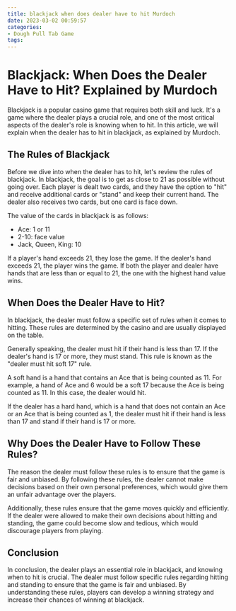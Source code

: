 ```yaml
---
title: blackjack when does dealer have to hit Murdoch
date: 2023-03-02 00:59:57
categories:
- Dough Pull Tab Game
tags:
---
```

# Blackjack: When Does the Dealer Have to Hit? Explained by Murdoch

Blackjack is a popular casino game that requires both skill and luck. It's a game where the dealer plays a crucial role, and one of the most critical aspects of the dealer's role is knowing when to hit. In this article, we will explain when the dealer has to hit in blackjack, as explained by Murdoch.

## The Rules of Blackjack

Before we dive into when the dealer has to hit, let's review the rules of blackjack. In blackjack, the goal is to get as close to 21 as possible without going over. Each player is dealt two cards, and they have the option to "hit" and receive additional cards or "stand" and keep their current hand. The dealer also receives two cards, but one card is face down.

The value of the cards in blackjack is as follows:

- Ace: 1 or 11
- 2-10: face value
- Jack, Queen, King: 10

If a player's hand exceeds 21, they lose the game. If the dealer's hand exceeds 21, the player wins the game. If both the player and dealer have hands that are less than or equal to 21, the one with the highest hand value wins.

## When Does the Dealer Have to Hit?

In blackjack, the dealer must follow a specific set of rules when it comes to hitting. These rules are determined by the casino and are usually displayed on the table.

Generally speaking, the dealer must hit if their hand is less than 17. If the dealer's hand is 17 or more, they must stand. This rule is known as the "dealer must hit soft 17" rule.

A soft hand is a hand that contains an Ace that is being counted as 11. For example, a hand of Ace and 6 would be a soft 17 because the Ace is being counted as 11. In this case, the dealer would hit.

If the dealer has a hard hand, which is a hand that does not contain an Ace or an Ace that is being counted as 1, the dealer must hit if their hand is less than 17 and stand if their hand is 17 or more.

## Why Does the Dealer Have to Follow These Rules?

The reason the dealer must follow these rules is to ensure that the game is fair and unbiased. By following these rules, the dealer cannot make decisions based on their own personal preferences, which would give them an unfair advantage over the players.

Additionally, these rules ensure that the game moves quickly and efficiently. If the dealer were allowed to make their own decisions about hitting and standing, the game could become slow and tedious, which would discourage players from playing.

## Conclusion

In conclusion, the dealer plays an essential role in blackjack, and knowing when to hit is crucial. The dealer must follow specific rules regarding hitting and standing to ensure that the game is fair and unbiased. By understanding these rules, players can develop a winning strategy and increase their chances of winning at blackjack.